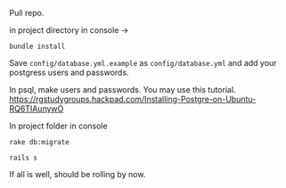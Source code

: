 Pull repo. 

in project directory in console -> 

`bundle install`

Save `config/database.yml.example` as `config/database.yml` and add your postgress users and passwords.

In psql, make users and passwords. You may use this tutorial. 
https://rgstudygroups.hackpad.com/Installing-Postgre-on-Ubuntu-RQ6TIAunywO

In project folder in console

`rake db:migrate`

`rails s`

If all is well, should be rolling by now.
